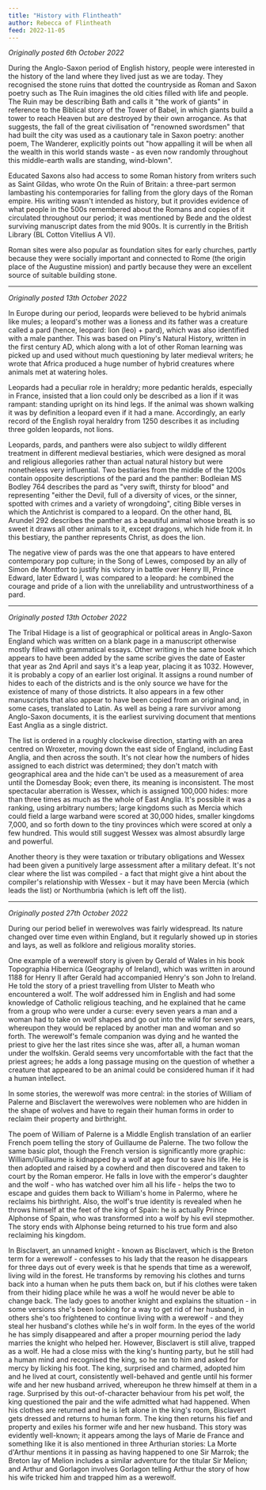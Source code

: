 ```yaml
---
title: "History with Flintheath"
author: Rebecca of Flintheath
feed: 2022-11-05
---
```


_Originally posted 6th October 2022_

During the Anglo-Saxon period of English history, people were interested in the history of the land where they lived just as we are today. They recognised the stone ruins that dotted the countryside as Roman and Saxon poetry such as The Ruin imagines the old cities filled with life and people. The Ruin may be describing Bath and calls it "the work of giants" in reference to the Biblical story of the Tower of Babel, in which giants build a tower to reach Heaven but are destroyed by their own arrogance. As that suggests, the fall of the great civilisation of "renowned swordsmen" that had built the city was used as a cautionary tale in Saxon poetry: another poem, The Wanderer, explicitly points out "how appalling it will be when all the wealth in this world stands waste - as even now randomly throughout this middle-earth walls are standing, wind-blown".

Educated Saxons also had access to some Roman history from writers such as Saint Gildas, who wrote On the Ruin of Britain: a three-part sermon lambasting his contemporaries for falling from the glory days of the Roman empire. His writing wasn't intended as history, but it provides evidence of what people in the 500s remembered about the Romans and copies of it circulated throughout our period; it was mentioned by Bede and the oldest surviving manuscript dates from the mid 900s. It is currently in the British Library (BL Cotton Vitellius A VI).

Roman sites were also popular as foundation sites for early churches, partly because they were socially important and connected to Rome (the origin place of the Augustine mission) and partly because they were an excellent source of suitable building stone.

-----------------------------------

_Originally posted 13th October 2022_

In Europe during our period, leopards were believed to be hybrid animals like mules; a leopard's mother was a lioness and its father was a creature called a pard (hence, leopard: lion (leo) + pard), which was also identified with a male panther. This was based on Pliny's Natural History, written in the first century AD, which along with a lot of other Roman learning was picked up and used without much questioning by later medieval writers; he wrote that Africa produced a huge number of hybrid creatures where animals met at watering holes.

Leopards had a peculiar role in heraldry; more pedantic heralds, especially in France, insisted that a lion could only be described as a lion if it was rampant: standing upright on its hind legs. If the animal was shown walking it was by definition a leopard even if it had a mane. Accordingly, an early record of the English royal heraldry from 1250 describes it as including three golden leopards, not lions.

Leopards, pards, and panthers were also subject to wildly different treatment in different medieval bestiaries, which were designed as moral and religious allegories rather than actual natural history but were nonetheless very influential. Two bestiaries from the middle of the 1200s contain opposite descriptions of the pard and the panther: Bodleian MS Bodley 764 describes the pard as "very swift, thirsty for blood" and representing "either the Devil, full of a diversity of vices, or the sinner, spotted with crimes and a variety of wrongdoing", citing Bible verses in which the Antichrist is compared to a leopard. On the other hand, BL Arundel 292 describes the panther as a beautiful animal whose breath is so sweet it draws all other animals to it, except dragons, which hide from it. In this bestiary, the panther represents Christ, as does the lion.

The negative view of pards was the one that appears to have entered contemporary pop culture; in the Song of Lewes, composed by an ally of Simon de Montfort to justify his victory in battle over Henry III, Prince Edward, later Edward I, was compared to a leopard: he combined the courage and pride of a lion with the unreliability and untrustworthiness of a pard.

-----------------------------------

_Originally posted 13th October 2022_

The Tribal Hidage is a list of geographical or political areas in Anglo-Saxon England which was written on a blank page in a manuscript otherwise mostly filled with grammatical essays. Other writing in the same book which appears to have been added by the same scribe gives the date of Easter that year as 2nd April and says it's a leap year, placing it as 1032. However, it is probably a copy of an earlier lost original. It assigns a round number of hides to each of the districts and is the only source we have for the existence of many of those districts. It also appears in a few other manuscripts that also appear to have been copied from an original and, in some cases, translated to Latin. As well as being a rare survivor among Anglo-Saxon documents, it is the earliest surviving document that mentions East Anglia as a single district.

The list is ordered in a roughly clockwise direction, starting with an area centred on Wroxeter, moving down the east side of England, including East Anglia, and then across the south. It's not clear how the numbers of hides assigned to each district was determined; they don't match with geographical area and the hide can't be used as a measurement of area until the Domesday Book; even there, its meaning is inconsistent. The most spectacular aberration is Wessex, which is assigned 100,000 hides: more than three times as much as the whole of East Anglia. It's possible it was a ranking, using arbitrary numbers; large kingdoms such as Mercia which could field a large warband were scored at 30,000 hides, smaller kingdoms 7,000, and so forth down to the tiny provinces which were scored at only a few hundred. This would still suggest Wessex was almost absurdly large and powerful.

Another theory is they were taxation or tributary obligations and Wessex had been given a punitively large assessment after a military defeat. It's not clear where the list was compiled - a fact that might give a hint about the compiler's relationship with Wessex - but it may have been Mercia (which leads the list) or Northumbria (which is left off the list).

-----------------------------------

_Originally posted 27th October 2022_

During our period belief in werewolves was fairly widespread. Its nature changed over time even within England, but it regularly showed up in stories and lays, as well as folklore and religious morality stories.

One example of a werewolf story is given by Gerald of Wales in his book Topographia Hibernica (Geography of Ireland), which was written in around 1188 for Henry II after Gerald had accompanied Henry's son John to Ireland. He told the story of a priest travelling from Ulster to Meath who encountered a wolf. The wolf addressed him in English and had some knowledge of Catholic religious teaching, and he explained that he came from a group who were under a curse: every seven years a man and a woman had to take on wolf shapes and go out into the wild for seven years, whereupon they would be replaced by another man and woman and so forth. The werewolf's female companion was dying and he wanted the priest to give her the last rites since she was, after all, a human woman under the wolfskin. Gerald seems very uncomfortable with the fact that the priest agrees; he adds a long passage musing on the question of whether a creature that appeared to be an animal could be considered human if it had a human intellect.

In some stories, the werewolf was more central: in the stories of William of Palerne and Bisclavert the werewolves were noblemen who are hidden in the shape of wolves and have to regain their human forms in order to reclaim their property and birthright.

The poem of William of Palerne is a Middle English translation of an earlier French poem telling the story of Guillaume de Palerne. The two follow the same basic plot, though the French version is significantly more graphic: William/Guillaume is kidnapped by a wolf at age four to save his life. He is then adopted and raised by a cowherd and then discovered and taken to court by the Roman emperor. He falls in love with the emperor's daughter and the wolf - who has watched over him all his life - helps the two to escape and guides them back to William's home in Palermo, where he reclaims his birthright. Also, the wolf's true identity is revealed when he throws himself at the feet of the king of Spain: he is actually Prince Alphonse of Spain, who was transformed into a wolf by his evil stepmother. The story ends with Alphonse being returned to his true form and also reclaiming his kingdom.

In Bisclavert, an unnamed knight - known as Bisclavert, which is the Breton term for a werewolf - confesses to his lady that the reason he disappears for three days out of every week is that he spends that time as a werewolf, living wild in the forest. He transforms by removing his clothes and turns back into a human when he puts them back on, but if his clothes were taken from their hiding place while he was a wolf he would never be able to change back. The lady goes to another knight and explains the situation - in some versions she's been looking for a way to get rid of her husband, in others she's too frightened to continue living with a werewolf - and they steal her husband's clothes while he's in wolf form. In the eyes of the world he has simply disappeared and after a proper mourning period the lady marries the knight who helped her. However, Bisclavert is still alive, trapped as a wolf. He had a close miss with the king's hunting party, but he still had a human mind and recognised the king, so he ran to him and asked for mercy by licking his foot. The king, surprised and charmed, adopted him and he lived at court, consistently well-behaved and gentle until his former wife and her new husband arrived, whereupon he threw himself at them in a rage. Surprised by this out-of-character behaviour from his pet wolf, the king questioned the pair and the wife admitted what had happened. When his clothes are returned and he is left alone in the king's room, Bisclavert gets dressed and returns to human form. The king then returns his fief and property and exiles his former wife and her new husband. This story was evidently well-known; it appears among the lays of Marie de France and something like it is also mentioned in three Arthurian stories: La Morte d'Arthur mentions it in passing as having happened to one Sir Marrok; the Breton lay of Melion includes a similar adventure for the titular Sir Melion; and Arthur and Gorlagon involves Gorlagon telling Arthur the story of how his wife tricked him and trapped him as a werewolf.
